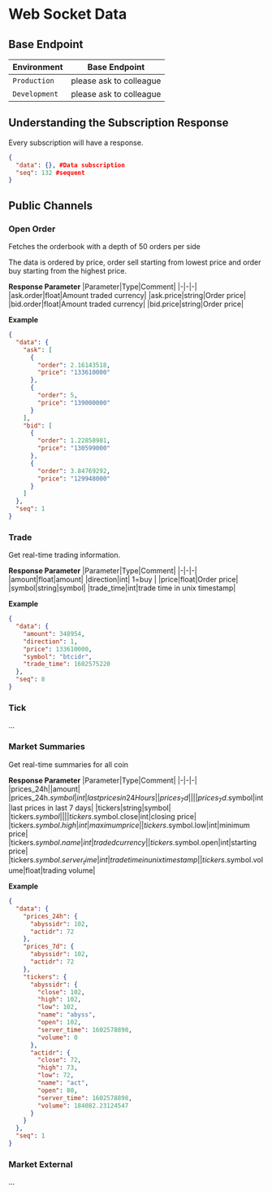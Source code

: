 # Web Socket Data

## Base Endpoint
| Environment | Base Endpoint |
|-|-|
|`Production`| please ask to colleague|
|`Development`| please ask to colleague|

## Understanding the Subscription Response
Every subscription will have a response.
```json
{
  "data": {}, #Data subscription
  "seq": 132 #sequent
}
```

## Public Channels
### Open Order
Fetches the orderbook with a depth of 50 orders per side

The data is ordered by price, order sell starting from lowest price and order buy starting from the highest price.

**Response Parameter**
|Parameter|Type|Comment|
|-|-|-|
|ask.order|float|Amount traded currency|
|ask.price|string|Order price|
|bid.order|float|Amount traded currency|
|bid.price|string|Order price|

**Example**
```json
{
  "data": {
    "ask": [
      {
        "order": 2.16143518,
        "price": "133610000"
      },
      {
        "order": 5,
        "price": "139000000"
      }
    ],
    "bid": [
      {
        "order": 1.22858981,
        "price": "130599000"
      },
      {
        "order": 3.84769292,
        "price": "129948000"
      }
    ]
  },
  "seq": 1
}
```

### Trade
Get real-time trading information.

**Response Parameter**
|Parameter|Type|Comment|
|-|-|-|
|amount|float|amount|
|direction|int| 1=buy |
|price|float|Order price|
|symbol|string|symbol|
|trade_time|int|trade time in unix timestamp|

**Example**
```json
{
  "data": {
    "amount": 348954,
    "direction": 1,
    "price": 133610000,
    "symbol": "btcidr",
    "trade_time": 1602575220
  },
  "seq": 8
}
```
### Tick
...

### Market Summaries
Get real-time summaries for all coin

**Response Parameter**
|Parameter|Type|Comment|
|-|-|-|
|prices_24h||amount|
|prices_24h.$symbol|int|last prices in 24 Hours|
|prices_7d|||
|prices_7d.$symbol|int|last prices in last 7 days|
|tickers|string|symbol|
|tickers.$symbol|||
|tickers.$symbol.close|int|closing price|
|tickers.$symbol.high|int|maximum price|
|tickers.$symbol.low|int|minimum price|
|tickers.$symbol.name|int|traded currency|
|tickers.$symbol.open|int|starting price|
|tickers.$symbol.server_time|int|trade time in unix timestamp|
|tickers.$symbol.volume|float|trading volume|

**Example**
```json
{
  "data": {
    "prices_24h": {
      "abyssidr": 102,
      "actidr": 72
    },
    "prices_7d": {
      "abyssidr": 102,
      "actidr": 72
    },
    "tickers": {
      "abyssidr": {
        "close": 102,
        "high": 102,
        "low": 102,
        "name": "abyss",
        "open": 102,
        "server_time": 1602578898,
        "volume": 0
      },
      "actidr": {
        "close": 72,
        "high": 73,
        "low": 72,
        "name": "act",
        "open": 80,
        "server_time": 1602578898,
        "volume": 184082.23124547
      }
    }
  },
  "seq": 1
}
```

### Market External
...

